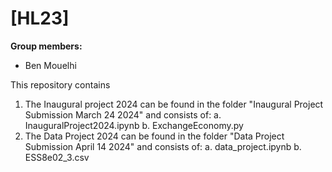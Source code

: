 # \[HL23\]

**Group members:**
- Ben Mouelhi

This repository contains  
1. The Inaugural project 2024 can be found in the folder "Inaugural Project Submission March 24 2024" and consists of: 
	a. InauguralProject2024.ipynb
	b. ExchangeEconomy.py
2. The Data Project 2024 can be found in the folder "Data Project Submission April 14 2024" and consists of:
	a. data_project.ipynb
	b. ESS8e02_3.csv
